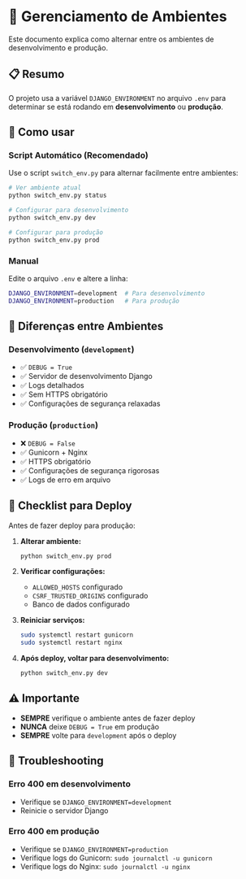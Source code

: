 # 🔧 Gerenciamento de Ambientes

Este documento explica como alternar entre os ambientes de desenvolvimento e produção.

## 📋 Resumo

O projeto usa a variável `DJANGO_ENVIRONMENT` no arquivo `.env` para determinar se está rodando em **desenvolvimento** ou **produção**.

## 🚀 Como usar

### Script Automático (Recomendado)

Use o script `switch_env.py` para alternar facilmente entre ambientes:

```bash
# Ver ambiente atual
python switch_env.py status

# Configurar para desenvolvimento
python switch_env.py dev

# Configurar para produção
python switch_env.py prod
```

### Manual

Edite o arquivo `.env` e altere a linha:
```bash
DJANGO_ENVIRONMENT=development  # Para desenvolvimento
DJANGO_ENVIRONMENT=production   # Para produção
```

## 🔄 Diferenças entre Ambientes

### Desenvolvimento (`development`)
- ✅ `DEBUG = True`
- ✅ Servidor de desenvolvimento Django
- ✅ Logs detalhados
- ✅ Sem HTTPS obrigatório
- ✅ Configurações de segurança relaxadas

### Produção (`production`)
- ❌ `DEBUG = False`
- ✅ Gunicorn + Nginx
- ✅ HTTPS obrigatório
- ✅ Configurações de segurança rigorosas
- ✅ Logs de erro em arquivo

## 📝 Checklist para Deploy

Antes de fazer deploy para produção:

1. **Alterar ambiente:**
   ```bash
   python switch_env.py prod
   ```

2. **Verificar configurações:**
   - `ALLOWED_HOSTS` configurado
   - `CSRF_TRUSTED_ORIGINS` configurado
   - Banco de dados configurado

3. **Reiniciar serviços:**
   ```bash
   sudo systemctl restart gunicorn
   sudo systemctl restart nginx
   ```

4. **Após deploy, voltar para desenvolvimento:**
   ```bash
   python switch_env.py dev
   ```

## ⚠️ Importante

- **SEMPRE** verifique o ambiente antes de fazer deploy
- **NUNCA** deixe `DEBUG = True` em produção
- **SEMPRE** volte para `development` após o deploy

## 🐛 Troubleshooting

### Erro 400 em desenvolvimento
- Verifique se `DJANGO_ENVIRONMENT=development`
- Reinicie o servidor Django

### Erro 400 em produção
- Verifique se `DJANGO_ENVIRONMENT=production`
- Verifique logs do Gunicorn: `sudo journalctl -u gunicorn`
- Verifique logs do Nginx: `sudo journalctl -u nginx` 